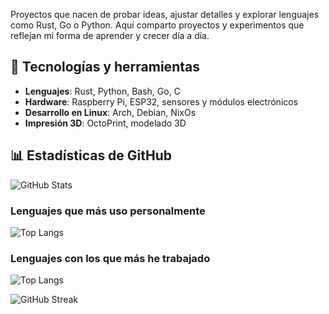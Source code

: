 Proyectos que nacen de probar ideas, ajustar detalles y explorar lenguajes como Rust, Go o Python. 
Aquí comparto proyectos y experimentos que reflejan mi forma de aprender y crecer día a día.

## 🔧 Tecnologías y herramientas
- **Lenguajes**: Rust, Python, Bash, Go, C
- **Hardware**: Raspberry Pi, ESP32, sensores y módulos electrónicos
- **Desarrollo en Linux**: Arch, Debian, NixOs
- **Impresión 3D**: OctoPrint, modelado 3D

## 📊 Estadísticas de GitHub
![GitHub Stats](https://github-readme-stats.vercel.app/api?username=senchpimy&show_icons=true&theme=dark)
### Lenguajes que más uso personalmente
![Top Langs](https://github-readme-stats.vercel.app/api/top-langs/?username=senchpimy&layout=compact&theme=dark&hide=html,c,scss,css,vim%20script,lua)
### Lenguajes con los que más he trabajado
![Top Langs](https://github-readme-stats.vercel.app/api/top-langs/?username=senchpimy&layout=compact&theme=dark)

![GitHub Streak](https://github-readme-streak-stats.herokuapp.com/?user=senchpimy&theme=dark)
